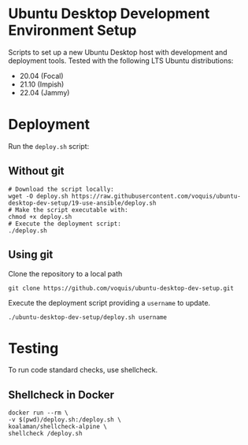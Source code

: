 Ubuntu Desktop Development Environment Setup
===
Scripts to set up a new Ubuntu Desktop host with development and deployment tools. Tested with the following LTS Ubuntu distributions:
- 20.04 (Focal)
- 21.10 (Impish)
- 22.04 (Jammy)

# Deployment
Run the `deploy.sh` script:

## Without git
```shell
# Download the script locally:
wget -O deploy.sh https://raw.githubusercontent.com/voquis/ubuntu-desktop-dev-setup/19-use-ansible/deploy.sh
# Make the script executable with:
chmod +x deploy.sh
# Execute the deployment script:
./deploy.sh
```

## Using git
Clone the repository to a local path
```shell
git clone https://github.com/voquis/ubuntu-desktop-dev-setup.git
```

Execute the deployment script providing a `username` to update.
```shell
./ubuntu-desktop-dev-setup/deploy.sh username
```

# Testing
To run code standard checks, use shellcheck.
## Shellcheck in Docker
```
docker run --rm \
-v $(pwd)/deploy.sh:/deploy.sh \
koalaman/shellcheck-alpine \
shellcheck /deploy.sh
```

